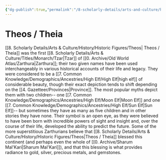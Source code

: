 ```yaml
---
{"dg-publish":true,"permalink":"/8-scholarly-details/arts-and-culture/history/historic-figures/theos/","noteIcon":""}
---
```


# Theos / Theia  

[[8. Scholarly Details/Arts & Culture/History/Historic Figures/Theos\| Theos / Theia]] was the first [[8. Scholarly Details/Arts & Culture/Titles/Monarch/Tzar\|Tzar]] of [[0. Archive/Old World Atlas/Zarthura\|Zarthura]]; their two given names have been used interchangeably in various historical accounts of their life and legacy. They were considered to be a [[7. Common Knowledge/Demographics/Ancestries/High Elf/High Elf\|high elf]] of considerable beauty, though their exact depiction tends to shift depending on the [[4. Gazetteer/Provinces\|Province]]. The most popular myths depict them with two children-- one [[7. Common Knowledge/Demographics/Ancestries/High Elf/Moon Elf\|Moon Elf]] and one [[7. Common Knowledge/Demographics/Ancestries/High Elf/Sun Elf\|Sun Elf]]-- but sometimes they have as many as five children and in other stories they have none. Their symbol is an open eye, as they were believed to have been born with incredible powers of sight and insight and, over the course of their life, developed the ability to predict the future. Some of the more superstitious Zarthurians believe that [[8. Scholarly Details/Arts & Culture/History/Historic Figures/Theos\|Theos / Theia]] blessed this continent (and perhaps even the whole of [[0. Archive/Sharum Mal'Kari\|Sharum Mal'Kari]]), and that this blessing is what provides radiance to gold, silver, precious metals, and gemstones. 

